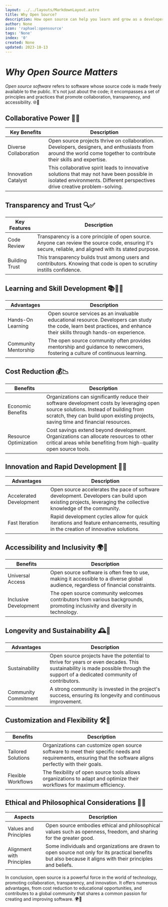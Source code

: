 ```yaml
---
layout: ../../layouts/MarkdownLayout.astro
title: Why Open Source?
description: How open source can help you learn and grow as a developer.
author: None
icon: 'raphael:opensource'
tags: 'None'
index: '0'
created: None
updated: 2023-10-13
---
```


<!--
  IMPORTANT: Do not edit this file directly!
  It is generated from the /guides directory
-->

# *Why Open Source Matters*

*Open source software* refers to software whose source code is made freely available to the public. It's not just about the code; it encompasses a set of principles and practices that promote collaboration, transparency, and accessibility. 🌐🚀

## Collaborative Power 🤝👥

| **Key Benefits**            | **Description**                                               |
|-----------------------------|---------------------------------------------------------------|
| Diverse Collaboration       | Open source projects thrive on collaboration. Developers, designers, and enthusiasts from around the world come together to contribute their skills and expertise. |
| Innovation Catalyst         | This collaborative spirit leads to innovative solutions that may not have been possible in isolated environments. Different perspectives drive creative problem-solving. |

## Transparency and Trust 🔍✅

| **Key Features**            | **Description**                                               |
|-----------------------------|---------------------------------------------------------------|
| Code Review                 | Transparency is a core principle of open source. Anyone can review the source code, ensuring it's secure, reliable, and aligned with its stated purpose. |
| Building Trust              | This transparency builds trust among users and contributors. Knowing that code is open to scrutiny instills confidence. |

## Learning and Skill Development 📚👨‍🎓

| **Advantages**              | **Description**                                               |
|-----------------------------|---------------------------------------------------------------|
| Hands-On Learning           | Open source services as an invaluable educational resource. Developers can study the code, learn best practices, and enhance their skills through hands-on experience. |
| Community Mentorship        | The open source community often provides mentorship and guidance to newcomers, fostering a culture of continuous learning. |

## Cost Reduction 💰📉

| **Benefits**                | **Description**                                               |
|-----------------------------|---------------------------------------------------------------|
| Economic Benefits           | Organizations can significantly reduce their software development costs by leveraging open source solutions. Instead of building from scratch, they can build upon existing projects, saving time and financial resources. |
| Resource Optimization       | Cost savings extend beyond development. Organizations can allocate resources to other critical areas while benefiting from high-quality open source tools. |

## Innovation and Rapid Development 🚀🔬

| **Advantages**              | **Description**                                               |
|-----------------------------|---------------------------------------------------------------|
| Accelerated Development     | Open source accelerates the pace of software development. Developers can build upon existing projects, leveraging the collective knowledge of the community. |
| Fast Iteration              | Rapid development cycles allow for quick iterations and feature enhancements, resulting in the creation of innovative solutions. |

## Accessibility and Inclusivity 🌍🌈

| **Benefits**                | **Description**                                               |
|-----------------------------|---------------------------------------------------------------|
| Universal Access            | Open source software is often free to use, making it accessible to a diverse global audience, regardless of financial constraints. |
| Inclusive Development       | The open source community welcomes contributors from various backgrounds, promoting inclusivity and diversity in technology. |

## Longevity and Sustainability 🕰️🌱

| **Advantages**              | **Description**                                               |
|-----------------------------|---------------------------------------------------------------|
| Sustainability              | Open source projects have the potential to thrive for years or even decades. This sustainability is made possible through the support of a dedicated community of contributors. |
| Community Commitment        | A strong community is invested in the project's success, ensuring its longevity and continuous improvement. |

## Customization and Flexibility 🛠️🧩

| **Benefits**                | **Description**                                               |
|-----------------------------|---------------------------------------------------------------|
| Tailored Solutions          | Organizations can customize open source software to meet their specific needs and requirements, ensuring that the software aligns perfectly with their goals. |
| Flexible Workflows          | The flexibility of open source tools allows organizations to adapt and optimize their workflows for maximum efficiency. |

## Ethical and Philosophical Considerations 🌟📜

| **Aspects**                 | **Description**                                               |
|-----------------------------|---------------------------------------------------------------|
| Values and Principles       | Open source embodies ethical and philosophical values such as openness, freedom, and sharing for the greater good. |
| Alignment with Principles   | Some individuals and organizations are drawn to open source not only for its practical benefits but also because it aligns with their principles and beliefs. |

In conclusion, open source is a powerful force in the world of technology, promoting collaboration, transparency, and innovation. It offers numerous advantages, from cost reduction to educational opportunities, and contributes to a global community that shares a common passion for creating and improving software. 🌍👏



<!--
	Article sourced from https://github.com/lissy93/git-into-opensource
	Licensed under MIT License, (C) Alicia Sykes <alicia@as93.net> 2023
	---
	This file was auto-generated at 2023-10-13 16:03:48.927076
	from /home/runner/work/git-into-open-source/git-into-open-source/guides/why-open-source.md
	using /home/runner/work/git-into-open-source/git-into-open-source/lib/copy_resources_to_site.py
-->
